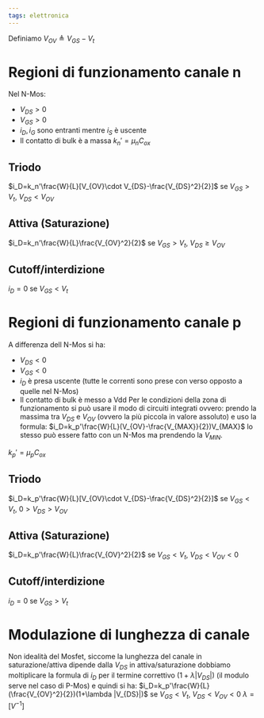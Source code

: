 ```yaml
---
tags: elettronica
---
```

Definiamo $V_{OV}\triangleq V_{GS}-V_t$
# Regioni di funzionamento canale n
Nel N-Mos:
* $V_{DS}>0$
* $V_{GS}>0$
* $i_D, i_G$ sono entranti mentre $i_S$ è uscente
* Il contatto di bulk è a massa
$k_n'=\mu_n C_{ox}$
## Triodo
$i_D=k_n'\frac{W}{L}[V_{OV}\cdot V_{DS}-\frac{V_{DS}^2}{2}]$ se $V_{GS}>V_t,\ V_{DS}<V_{OV}$
## Attiva (Saturazione)
$i_D=k_n'\frac{W}{L}\frac{V_{OV}^2}{2}$ se $V_{GS}>V_t,\ V_{DS}\ge V_{OV}$
## Cutoff/interdizione
$i_D=0$ se $V_{GS}<V_t$
# Regioni di funzionamento canale p
A differenza dell N-Mos si ha:
* $V_{DS}<0$
* $V_{GS}<0$
* $i_D$ è presa uscente (tutte le correnti sono prese con verso opposto a quelle nel N-Mos)
* Il contatto di bulk è messo a Vdd
Per le condizioni della zona di funzionamento si può usare il modo di circuiti integrati ovvero: prendo la massima tra $V_{DS}$ e $V_{OV}$ (ovvero la più piccola in valore assoluto) e uso la formula: $i_D=k_p'\frac{W}{L}(V_{OV}-\frac{V_{MAX}}{2})V_{MAX}$ 
lo stesso può essere fatto con un N-Mos ma prendendo la $V_{MIN}$.

$k_p'=\mu_p C_{ox}$
## Triodo
$i_D=k_p'\frac{W}{L}[V_{OV}\cdot V_{DS}-\frac{V_{DS}^2}{2}]$ se $V_{GS}<V_t,\ 0>V_{DS}>V_{OV}$
## Attiva (Saturazione)
$i_D=k_p'\frac{W}{L}\frac{V_{OV}^2}{2}$ se $V_{GS}<V_t,\ V_{DS}< V_{OV}<0$
## Cutoff/interdizione
$i_D=0$ se $V_{GS}>V_t$

# Modulazione di lunghezza di canale
Non idealità del Mosfet, siccome la lunghezza del canale in saturazione/attiva dipende dalla $V_{DS}$ in attiva/saturazione dobbiamo moltiplicare la formula di $i_D$ per il termine correttivo $(1+\lambda |V_{DS}|)$ (il modulo serve nel caso di P-Mos) e quindi si ha:
$i_D=k_p'\frac{W}{L}(\frac{V_{OV}^2}{2})(1+\lambda |V_{DS}|)$ se $V_{GS}<V_t,\ V_{DS}< V_{OV}<0$
$\lambda = [V^{-1}]$
